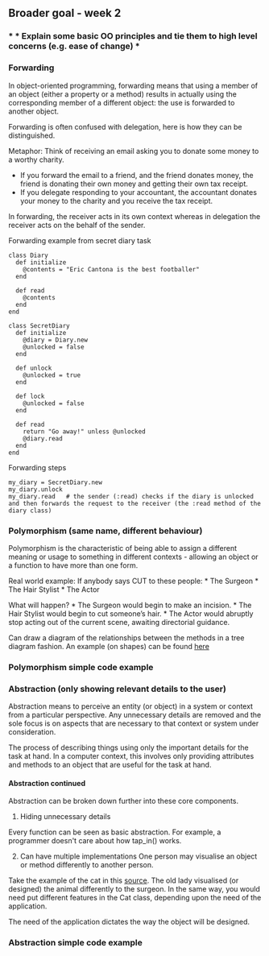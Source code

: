 ## Broader goal - week 2
### * * Explain some basic OO principles and tie them to high level concerns (e.g. ease of change) *

### Forwarding

In object-oriented programming, forwarding means that using a member of an object (either a property or a method) results in actually using the corresponding member of a different object: the use is forwarded to another object.

Forwarding is often confused with delegation, here is how they can be distinguished.

Metaphor: Think of receiving an email asking you to donate some money to a worthy charity.

  * If you forward the email to a friend, and the friend donates money, the friend is donating their own money and getting their own tax receipt.
  * If you delegate responding to your accountant, the accountant donates your money to the charity and you receive the tax receipt.

In forwarding, the receiver acts in its own context whereas in delegation the receiver acts on the behalf of the sender.

Forwarding example from secret diary task

```
class Diary
  def initialize
    @contents = "Eric Cantona is the best footballer"
  end

  def read
    @contents
  end
end

class SecretDiary
  def initialize
    @diary = Diary.new
    @unlocked = false
  end

  def unlock
    @unlocked = true
  end

  def lock
    @unlocked = false
  end

  def read
    return "Go away!" unless @unlocked
    @diary.read
  end
end

```

Forwarding steps
```
my_diary = SecretDiary.new
my_diary.unlock
my_diary.read   # the sender (:read) checks if the diary is unlocked and then forwards the request to the receiver (the :read method of the diary class)
```

### Polymorphism (same name, different behaviour)

Polymorphism is the characteristic of being able to assign a different meaning or usage to something in different contexts - allowing an object or a function to have more than one form.


Real world example:
  If anybody says CUT to these people:
    * The Surgeon
    * The Hair Stylist
    * The Actor

  What will happen?
    * The Surgeon would begin to make an incision.
    * The Hair Stylist would begin to cut someone’s hair.
    * The Actor would abruptly stop acting out of the current scene, awaiting directorial guidance.

Can draw a diagram of the relationships between the methods in a tree diagram fashion. An example (on shapes) can be found [here](http://icarus.cs.weber.edu/~dab/cs1410/textbook/13.Polymorphism/poly_and_virt.html)

### Polymorphism simple code example

### Abstraction (only showing relevant details to the user)

Abstraction means to perceive an entity (or object) in a system or context from a particular perspective. Any unnecessary details are removed and the sole focus is on aspects that are necessary to that context or system under consideration.

The process of describing things using only the important details for the task at hand.
In a computer context, this involves only providing attributes and methods to an object that are useful for the task at hand.


#### Abstraction continued

Abstraction can be broken down further into these core components.

1) Hiding unnecessary details

Every function can be seen as basic abstraction. For example, a programmer doesn't care about how tap_in() works.

2) Can have multiple implementations
One person may visualise an object or method differently to another person.

Take the example of the cat in this [source](https://medium.com/from-the-scratch/oop-everything-you-need-to-know-about-object-oriented-programming-aee3c18e281b). The old lady visualised (or designed) the animal differently to the surgeon. In the same way, you would need put different features in the Cat class, depending upon the need of the application.

The need of the application dictates the way the object will be designed.

### Abstraction simple code example
